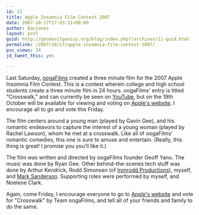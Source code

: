 ```yaml
---
id: 13
title: Apple Insomnia Film Contest 2007
date: 2007-10-17T17:03:11+00:00
author: Danjones
layout: post
guid: http://goodevilgenius.org/blog/index.php?/archives/11-guid.html
permalink: /2007/10/17/apple-insomnia-film-contest-2007/
pvc_views: 34
jd_tweet_this: yes

---
```

Last Saturday, [oogaFilms](http://www.oogafilms.net) created a three minute film for the 2007 Apple Insomnia Film Contest. This is a contest wherein college and high school students create a three minute film in 24 hours. oogaFilms' entry is titled "Crosswalk," and can currently be seen on [YouTube](http://www.youtube.com/?v=Ppmne4cmCPQ), but on the 19th October will be available for viewing and voting on [Apple's website](http://www.apple.com/go/insomnia/). I encourage all to go and vote this Friday.

The film centers around a young man (played by Gavin Gee), and his romantic endeavors to capture the interest of a young woman (played by Rachel Lawson), whom he met at a crosswalk. Like all of oogaFilms' romantic comedies, this one is sure to amuse and entertain. (Really, this thing is great! I promise you you'll like it.)

The film was written and directed by oogaFilms founder Geoff Yano. The music was done by Ryan Gee. Other behind-the-scenes tech stuff was done by Arthur Kendrick, Rodd Simonsen (of [Ironrodd Productions](http://www.ironrodd.com/)), myself, and [Mark Sanderson](http://flabdad.com/). Supporting roles were performed by myself, and Noelene Clark.

Again, come Friday, I encourage everyone to go to [Apple's website](http://www.apple.com/go/insomnia/) and vote for "Crosswalk" by Team oogaFilms, and tell all of your friends and family to do the same.
